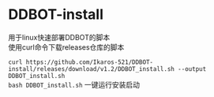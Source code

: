 # DDBOT-install
用于linux快速部署DDBOT的脚本  
使用curl命令下载releases仓库的脚本  

`curl https://github.com/Ikaros-521/DDBOT-install/releases/download/v1.2/DDBOT_install.sh --output DDBOT_install.sh`  
`bash DDBOT_install.sh` 一键运行安装启动  
